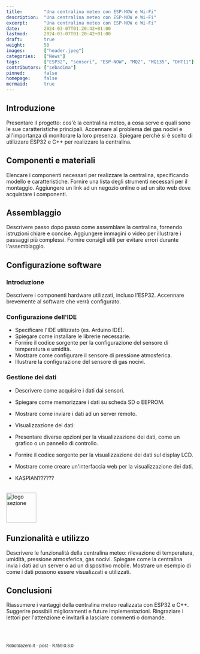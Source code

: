 ```yaml
---
title:        "Una centralina meteo con ESP-NOW e Wi-Fi"
description:  "Una centralina meteo con ESP-NOW e Wi-Fi"
excerpt:      "Una centralina meteo con ESP-NOW e Wi-Fi"
date:         2024-03-07T01:20:42+01:00
lastmod:      2024-03-07T01:20:42+01:00
draft:        true
weight:       50
images:       ["header.jpeg"]
categories:   ["News"]
tags:         ["ESP32", "sensori", "ESP-NOW", "MQ2", "MQ135", "DHT11"]
contributors: ["sebadima"]
pinned:       false
homepage:     false
mermaid:      true
---
```




<!-- 
<img width="300" class="x figure-img img-fluid lazyload blur-up"  src="/images/154.png" alt="schema connessioni">
<strong>1</strong>. <span style="background-color:#eeeeee"> Controllo delle versioni</span>:
img width="70" class="x figure-img img-fluid lazyload blur-up"  src="/hog/inter.svg" alt="logo sezione"><br><br>

```bash
```     
<div class="alert alert-doks d-flexflex-shrink-1" role="alert">🔑.</div>
-->



## Introduzione

Presentare il progetto: cos'è la centralina meteo, a cosa serve e quali sono le sue caratteristiche principali.
Accennare al problema dei gas nocivi e all'importanza di monitorare la loro presenza.
Spiegare perché si è scelto di utilizzare ESP32 e C++ per realizzare la centralina.

## Componenti e materiali

Elencare i componenti necessari per realizzare la centralina, specificando modello e caratteristiche.
Fornire una lista degli strumenti necessari per il montaggio.
Aggiungere un link ad un negozio online o ad un sito web dove acquistare i componenti.


## Assemblaggio

Descrivere passo dopo passo come assemblare la centralina, fornendo istruzioni chiare e concise.
Aggiungere immagini o video per illustrare i passaggi più complessi.
Fornire consigli utili per evitare errori durante l'assemblaggio.

## Configurazione software

### Introduzione

Descrivere i componenti hardware utilizzati, incluso l'ESP32.
Accennare brevemente al software che verrà configurato.

### Configurazione dell'IDE

- Specificare l'IDE utilizzato (es. Arduino IDE).
- Spiegare come installare le librerie necessarie.
- Fornire il codice sorgente per la configurazione del sensore di temperatura e umidità.
- Mostrare come configurare il sensore di pressione atmosferica.
- Illustrare la configurazione del sensore di gas nocivi.

### Gestione dei dati

- Descrivere come acquisire i dati dai sensori.
- Spiegare come memorizzare i dati su scheda SD o EEPROM.
- Mostrare come inviare i dati ad un server remoto.
- Visualizzazione dei dati:

- Presentare diverse opzioni per la visualizzazione dei dati, come un grafico o un pannello di controllo.
- Fornire il codice sorgente per la visualizzazione dei dati sul display LCD.
- Mostrare come creare un'interfaccia web per la visualizzazione dei dati.
- KASPIAN??????

<br><img width="80" class="x figure-img img-fluid lazyload blur-up"  src="/hog/inter.svg" alt="logo sezione"><br>

## Funzionalità e utilizzo

Descrivere le funzionalità della centralina meteo: rilevazione di temperatura, umidità, pressione atmosferica, gas nocivi.
Spiegare come la centralina invia i dati ad un server o ad un dispositivo mobile.
Mostrare un esempio di come i dati possono essere visualizzati e utilizzati.

## Conclusioni

Riassumere i vantaggi della centralina meteo realizzata con ESP32 e C++.
Suggerire possibili miglioramenti e future implementazioni.
Ringraziare i lettori per l'attenzione e invitarli a lasciare commenti o domande.


<br>
<br>
<p style="font-size: 0.80em;">Robotdazero.it - post - R.159.0.3.0</p>